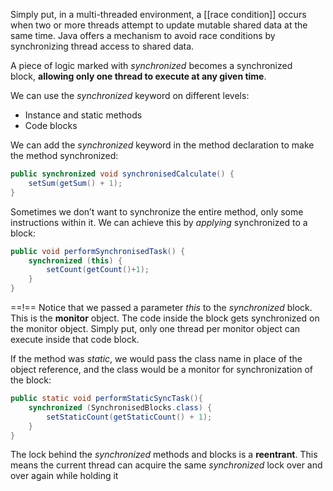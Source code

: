 Simply put, in a multi-threaded environment, a [[race condition]] occurs when two or more threads attempt to update mutable shared data at the same time. Java offers a mechanism to avoid race conditions by synchronizing thread access to shared data.

A piece of logic marked with _synchronized_ becomes a synchronized block, **allowing only one thread to execute at any given time**.

We can use the _synchronized_ keyword on different levels:
- Instance and static methods
- Code blocks

We can add the _synchronized_ keyword in the method declaration to make the method synchronized:

```java
public synchronized void synchronisedCalculate() {
    setSum(getSum() + 1);
}
```

Sometimes we don’t want to synchronize the entire method, only some instructions within it. We can achieve this by _applying_ synchronized to a block:

```java
public void performSynchronisedTask() {
    synchronized (this) {
        setCount(getCount()+1);
    }
}
```

 ==!== Notice that we passed a parameter _this_ to the _synchronized_ block. This is the **monitor** object. The code inside the block gets synchronized on the monitor object. Simply put, only one thread per monitor object can execute inside that code block.

If the method was _static_, we would pass the class name in place of the object reference, and the class would be a monitor for synchronization of the block:

```java
public static void performStaticSyncTask(){
    synchronized (SynchronisedBlocks.class) {
        setStaticCount(getStaticCount() + 1);
    }
}
```

The lock behind the _synchronized_ methods and blocks is a **reentrant**. This means the current thread can acquire the same _synchronized_ lock over and over again while holding it
